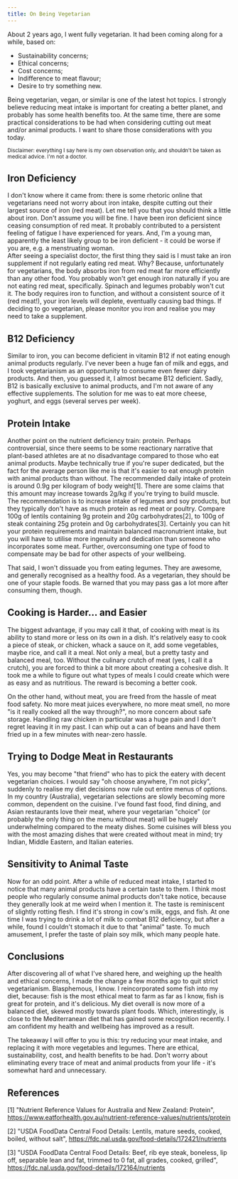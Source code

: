 ```yaml
---
title: On Being Vegetarian
---
```


About 2 years ago, I went fully vegetarian. It had been coming along for a while, based on:

- Sustainability concerns;
- Ethical concerns;
- Cost concerns;
- Indifference to meat flavour;
- Desire to try something new.

Being vegetarian, vegan, or similar is one of the latest hot topics. I strongly believe reducing meat intake is important for creating a better planet, and probably has some health benefits too. At the same time, there are some practical considerations to be had when considering cutting out meat and/or animal products. I want to share those considerations with you today.

<sub>Disclaimer: everything I say here is my own observation only, and shouldn't be taken as medical advice. I'm not a doctor.</sub>

## Iron Deficiency

I don't know where it came from: there is some rhetoric online that vegetarians need not worry about iron intake, despite cutting out their largest source of iron (red meat). Let me tell you that you should think a little about iron. Don't assume you will be fine. I have been iron deficient since ceasing consumption of red meat. It probably contributed to a persistent feeling of fatigue I have experienced for years. And, I'm a young man, apparently the least likely group to be iron deficient - it could be worse if you are, e.g. a menstruating woman.  
After seeing a specialist doctor, the first thing they said is I must take an iron supplement if not regularly eating red meat. Why? Because, unfortunately for vegetarians, the body absorbs iron from red meat far more efficiently than any other food. You probably won't get enough iron naturally if you are not eating red meat, specifically. Spinach and legumes probably won't cut it. The body requires iron to function, and without a consistent source of it (red meat!), your iron levels will deplete, eventually causing bad things. If deciding to go vegetarian, please monitor you iron and realise you may need to take a supplement.

## B12 Deficiency

Similar to iron, you can become deficient in vitamin B12 if not eating enough animal products regularly. I've never been a huge fan of milk and eggs, and I took vegetarianism as an opportunity to consume even fewer dairy products. And then, you guessed it, I almost became B12 deficient. Sadly, B12 is basically exclusive to animal products, and I'm not aware of any effective supplements. The solution for me was to eat more cheese, yoghurt, and eggs (several serves per week).

## Protein Intake

Another point on the nutrient deficiency train: protein. Perhaps controversial, since there seems to be some reactionary narrative that plant-based athletes are at no disadvantage compared to those who eat animal products. Maybe technically true if you're super dedicated, but the fact for the average person like me is that it's easier to eat enough protein with animal products than without. The recommended daily intake of protein is around 0.9g per kilogram of body weight\[1\]. There are some claims that this amount may increase towards 2g/kg if you're trying to build muscle. The recommendation is to increase intake of legumes and soy products, but they typically don't have as much protein as red meat or poultry. Compare 100g of lentils containing 9g protein and 20g carbohydrates\[2\], to 100g of steak containing 25g protein and 0g carbohydrates\[3\]. Certainly you can hit your protein requirements and maintain balanced macronutrient intake, but you will have to utilise more ingenuity and dedication than someone who incorporates some meat. Further, overconsuming one type of food to compensate may be bad for other aspects of your wellbeing.

That said, I won't dissuade you from eating legumes. They are awesome, and generally recognised as a healthy food. As a vegetarian, they should be one of your staple foods. Be warned that you may pass gas a lot more after consuming them, though.

## Cooking is Harder... and Easier

The biggest advantage, if you may call it that, of cooking with meat is its ability to stand more or less on its own in a dish. It's relatively easy to cook a piece of steak, or chicken, whack a sauce on it, add some vegetables, maybe rice, and call it a meal. Not only a meal, but a pretty tasty and balanced meal, too. Without the culinary crutch of meat (yes, I call it a crutch), you are forced to think a bit more about creating a cohesive dish. It took me a while to figure out what types of meals I could create which were as easy and as nutritious. The reward is becoming a better cook.

On the other hand, without meat, you are freed from the hassle of meat food safety. No more meat juices everywhere, no more meat smell, no more "is it really cooked all the way through?", no more concern about safe storage. Handling raw chicken in particular was a huge pain and I don't regret leaving it in my past. I can whip out a can of beans and have them fried up in a few minutes with near-zero hassle.

## Trying to Dodge Meat in Restaurants

Yes, you may become "that friend" who has to pick the eatery with decent vegetarian choices. I would say "oh choose anywhere, I'm not picky", suddenly to realise my diet decisions now rule out entire menus of options. In my country (Australia), vegetarian selections are slowly becoming more common, dependent on the cuisine. I've found fast food, find dining, and Asian restaurants love their meat, where your vegetarian "choice" (or probably the only thing on the menu without meat) will be hugely underwhelming compared to the meaty dishes. Some cuisines will bless you with the most amazing dishes that were created without meat in mind; try Indian, Middle Eastern, and Italian eateries.

## Sensitivity to Animal Taste

Now for an odd point. After a while of reduced meat intake, I started to notice that many animal products have a certain taste to them. I think most people who regularly consume animal products don't take notice, because they generally look at me weird when I mention it. The taste is reminiscent of slightly rotting flesh. I find it's strong in cow's milk, eggs, and fish. At one time I was trying to drink a lot of milk to combat B12 deficiency, but after a while, found I couldn't stomach it due to that "animal" taste. To much amusement, I prefer the taste of plain soy milk, which many people hate.

## Conclusions

After discovering all of what I've shared here, and weighing up the health and ethical concerns, I made the change a few months ago to quit strict vegetarianism. Blasphemous, I know. I reincorporated some fish into my diet, because: fish is the most ethical meat to farm as far as I know, fish is great for protein, and it's delicious. My diet overall is now more of a balanced diet, skewed mostly towards plant foods. Which, interestingly, is close to the Mediterranean diet that has gained some recognition recently. I am confident my health and wellbeing has improved as a result.

The takeaway I will offer to you is this: try reducing your meat intake, and replacing it with more vegetables and legumes. There are ethical, sustainability, cost, and health benefits to be had. Don't worry about eliminating every trace of meat and animal products from your life - it's somewhat hard and unnecessary.

## References

\[1\] "Nutrient Reference Values for Australia and New Zealand: Protein", https://www.eatforhealth.gov.au/nutrient-reference-values/nutrients/protein

\[2\] "USDA FoodData Central Food Details: Lentils, mature seeds, cooked, boiled, without salt", https://fdc.nal.usda.gov/food-details/172421/nutrients

\[3\] "USDA FoodData Central Food Details: Beef, rib eye steak, boneless, lip off, separable lean and fat, trimmed to 0 fat, all grades, cooked, grilled", https://fdc.nal.usda.gov/food-details/172164/nutrients
